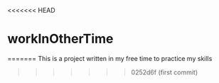 <<<<<<< HEAD
# workInOtherTime
=======
This is a project written in my free time to practice my skills
>>>>>>> 0252d6f (first commit)
